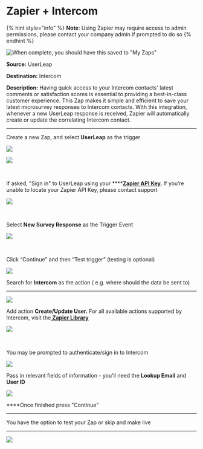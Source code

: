 # Zapier + Intercom

{% hint style="info" %}
**Note**: Using Zapier may require access to admin permissions, please contact your company admin if prompted to do so
{% endhint %}

![When complete, you should have this saved to &quot;My Zaps&quot;](https://p35.tr2.n0.cdn.getcloudapp.com/items/Jru46pxk/d4ca64c5-a221-4c39-b67c-d2115f2e894e.png?v=f04b2ec0095402903b150e48d62a8d5e)

**Source:** UserLeap

**Destination:** Intercom

**Description:** Having quick access to your Intercom contacts' latest comments or satisfaction scores is essential to providing a best-in-class customer experience. This Zap makes it simple and efficient to save your latest microsurvey responses to Intercom contacts. With this integration, whenever a new UserLeap response is received, Zapier will automatically create or update the correlating Intercom contact.  
  
****

Create a new Zap, and select **UserLeap** as the trigger

![](https://lh4.googleusercontent.com/KzFiB89IGqbXXiNH3YD9YhHcTOK4Ds0K8PiW9DEososKXIEZnfEES4Mm8fATDgubMwnutScDLjBFOQTuGdCBUpd_lkHZuG-3cEeNzgRV2jAPyqb6klL0Lw2frOU8_Qsy0xYnx5Od)

![](https://lh3.googleusercontent.com/VCeoTTYoJJStWVrsiZk7xUHDqisdETeUkAz6UoywAi3cxKhRnc22jlGK2CzCIT5Ee9hJNsswILlHy-sGLk9_ACXSMkx-sB8Q_EqF_ra6SZqR2EDcUZcpaEcjt5Ico34aDMcI1F69)

**‌**

If asked, "Sign in" to UserLeap using your ****[**Zapier API Key**](http://app.userleap.com/connnect)**.** If you’re unable to locate your Zapier API Key, please contact support

![](https://lh3.googleusercontent.com/t3ou-rtW9SJ08mTaBKNti7gNKyAWhwMfRFHW_OvVN5JMnpMdismjmxQX5j55c32xdWzDP3FB4Frc3qN6swIE433PWsnEOx_9wVrXGGufKRd4W9iYau56vwz8k5lN74VErvdwTwTp)

**‌**

Select **New Survey Response** as the Trigger Event

![](https://lh3.googleusercontent.com/4_E4IGxFj3bzYF-kfcejjUvXofivEIzFteeBjlaq1AYRsq1dklD_UFcr7B7ULO9a825zkl9rx_Q8UEzjzsAyaqyitlJweg7sp3RlU5Vs4uA9V7ZxBeqY4S7drwcdkyGnnX3vks5q)

**‌**

Click “Continue” and then “Test trigger” \(testing is optional\)

![](https://lh6.googleusercontent.com/tHoonFI7pWFnBf_x2m0qiJmyOi_Jsq5IjZ6VuKg147irswMk6ZqusbNZTBG4tIXfZU1Q8ad4ZM9GnIRXOTT9gTgR6IeUoItK4BvhNugY8XKcDzdhxQVitsLlqsR8lLxK97Ei5O5G)

Search for **Intercom** as the action \( e.g. where should the data be sent to\)  
****

![](https://lh3.googleusercontent.com/UEsZKkTY7GZiVjFa9lrKgd9LUiWySKhxQKlFtYgrAifBBgsNyTqlCLY-Oxg3P_ZfRfuT8VNRfSkZcpbJzikUG7wq1QsCMiUML42AC10fM12r9IlKgMQMHfVXfp89p4MaYqk8w77o)

Add action **Create/Update User.** For all available actions supported by Intercom, visit the[ **Zapier Library**](https://zapier.com/apps/intercom/integrations)

![](https://lh6.googleusercontent.com/lSoTeaaDwi5fTvrv44bNGSlBzZMwFb9jPDVtdsNG5B18uVMp753OZQ0VF7O7k5NKks1gYQjsXyd8VkbbdZftdOkfqnA7N26krthsMEarnPltW3P3bXqeAR0w746ZfB0wfNYqQdiA)

**‌**

You may be prompted to authenticate/sign in to Intercom

![](https://lh6.googleusercontent.com/Swqh5sn09IB2u7L_Jj0Nnv1jE4n0lE3qVagHdIEVKwvJgQllj9WxZSOOlCP3_0QPKRwHYKyMbLGNUx-49-oDsdrsS5AyKdZNnKufu_x_DSZzIK6LsH1A9b5ACkZpkky6ApaVkMJ5)

Pass in relevant fields of information - you'll need the **Lookup Email** and **User ID**

![](https://lh6.googleusercontent.com/qN4xmKW4id4gcuGsCGC0_uuoezOsvxP7E7PP5MnM_upt1ZbwfMxp16Eb4PZ8rOA9b3VRuuXFiTwg75u4QTxy7K1dXO4U0tlXj9SWk5nF7AUcfMB02MYufwXryJ-2pWquOwZQR80i)

**‌**Once finished press "Continue"  
****

You have the option to test your Zap or skip and make live  
****

![](https://lh5.googleusercontent.com/B9s1nAe2yStEoSHvJBXSpdmjtTBhhXkXoF-mPyaJnZCXpMOwbMn9RFwTU8lChKl2q2nClzN0tw1Z5SPlkruDvOBREGLMwnW0rmVCS8RceQPXUsjsB44iVvDv2xMtxYmE0W_thdPk)

**‌**  





